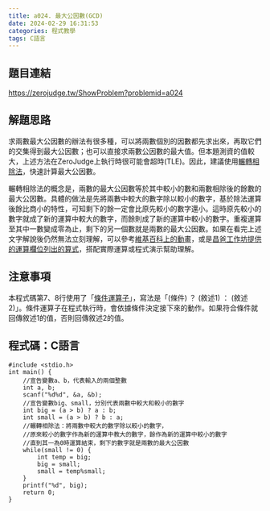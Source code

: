 ```yaml
---
title: a024. 最大公因數(GCD)
date: 2024-02-29 16:31:53
categories: 程式教學
tags: C語言
---
```

## 題目連結
https://zerojudge.tw/ShowProblem?problemid=a024

## 解題思路
求兩數最大公因數的辦法有很多種，可以將兩數個別的因數都先求出來，再取它們的交集得到最大公因數；也可以直接求兩數公因數的最大值。但本題測資的值較大，上述方法在ZeroJudge上執行時很可能會超時(TLE)。因此，建議使用[輾轉相除法](https://zh.wikipedia.org/wiki/%E8%BC%BE%E8%BD%89%E7%9B%B8%E9%99%A4%E6%B3%95)，快速計算最大公因數。

輾轉相除法的概念是，兩數的最大公因數等於其中較小的數和兩數相除後的餘數的最大公因數。具體的做法是先將兩數中較大的數字除以較小的數字，基於除法運算後餘比商小的特性，可知剩下的餘一定會比原先較小的數字還小。這時原先較小的數字就成了新的運算中較大的數字，而餘則成了新的運算中較小的數字。重複運算至其中一數變成零為止，剩下的另一個數就是兩數的最大公因數。如果在看完上述文字解說後仍然無法立刻理解，可以參考[維基百科上的動畫](https://zh.wikipedia.org/wiki/%E8%BC%BE%E8%BD%89%E7%9B%B8%E9%99%A4%E6%B3%95)，或是[昌爸工作坊提供的運算欄位列出的算式](http://www.mathland.idv.tw/fun/euclidean.htm)，搭配實際運算或程式演示幫助理解。

<!-- more -->

## 注意事項
本程式碼第7、8行使用了「[條件運算子](https://shengyu7697.github.io/cpp-ternary-operator/)」，寫法是「(條件) ？ (敘述1) ： (敘述2)」。條件運算子在程式執行時，會依據條件決定接下來的動作。如果符合條件就回傳敘述1的值，否則回傳敘述2的值。

## 程式碼：C語言
```C==
#include <stdio.h>
int main() {
    //宣告變數a、b，代表輸入的兩個整數
    int a, b;
    scanf("%d%d", &a, &b);
    //宣告變數big、small，分別代表兩數中較大和較小的數字
    int big = (a > b) ? a : b;
    int small = (a > b) ? b : a;
    //輾轉相除法：將兩數中較大的數字除以較小的數字，
    //原來較小的數字作為新的運算中教大的數字，餘作為新的運算中較小的數字
    //直到其一為0時運算結束，剩下的數字就是兩數的最大公因數
    while(small != 0) {
        int temp = big;
        big = small;
        small = temp%small;
    }
    printf("%d", big);
    return 0;
}
```